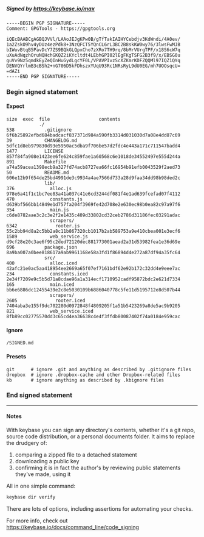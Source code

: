 ##### Signed by https://keybase.io/max
```
-----BEGIN PGP SIGNATURE-----
Comment: GPGTools - https://gpgtools.org

iQEcBAABCgAGBQJVVl/LAAoJEJgKPw0B/gTfTakIAIHYCebdjv3KdWndi/4A0ev/
1a2ZskO9hv4yDUz4ezPdk8+3NzQFCT5YQnCL6rL3BC2B8skKW0wy76/3lwsFwMJB
bIWuvBtqB5PavDcY7ZS9BQkGLQpxCho7zXRo7TH9rq/8bMrVUrgTPF/x18S6cW7q
uXuAdNqzhOruNQHchGKQZ2iKYcltdt4LEbhGPI02lEgFKgTSFG2B3f9/x/EBSG0u
guVv9Nz5qmdkEyZeQInHuGydLgcYF0L/VPAVPIvzScXZKmrKDFZQQMl97IQZ1QYq
DENVQYrlmB3cBSh2+nG706D5kFDhszxYUqU93Rc1NRsRyL9dU0EG/mh7UOOsqcU=
=dAZi
-----END PGP SIGNATURE-----

```

<!-- END SIGNATURES -->

### Begin signed statement 

#### Expect

```
size  exec  file                  contents                                                        
            ./                                                                                    
538           .gitignore          6f6b25892efbd684badcacf837371d984a590fb3314d031030d7a08e4dd87c69
39            CHANGELOG.md        5dfc1d8eb979830d93e5950ac5dba9f706be57d2fdc4e443a171c711547badd4
1477          LICENSE             857f84fa908e1423ee6fe624c859fae1a60568c6e1018de34552497e555d244a
891           Makefile            a74a59acea1398ecb9a327fd74acb8727ea66fc16954b91efb0043529f2aed73
50            README.md           606e12b9f654de25bd4991de3c9934a4ae7566d733a28d9faa34dd98b98ded2c
              lib/                                                                                
376             alloc.js          978e6a41f1c1bc7ee83a41a037c41e6cd3244df081f4e1ad639fcefad07f4112
470             constants.js      d639bf566bb14849e1d757fa204f3969fe42d708e2e630ec98b0ea82c97a97f6
354             main.js           c6de8782aae3c2c3e2f2e1435c409d33802cd32ceb2786d31186fec03291adac
                scrapers/                                                                         
6342              rooter.js       55c2bb94d8a2c5bb2a8c11b867320cb1017b2ab589753a9e410cbea001e3ecf6
1589            web_service.js    d9cf28e20c3ae6f95c2ded72120dec881773001aead2a31d53982fea1e36d69e
696           package.json        8a9ba007a0bee818617a9ab9961168e58a3fd1f86894d4e272a87df94a35fc64
              src/                                                                                
400             alloc.iced        42afc21e0ac5aa418954ee2669a65f07ef7161bdf62e92b172c32dd4e9eee7ac
234             constants.iced    2e34f7209e9c5b5d71a8cdae96a1a314ecf1710952cadf95872bdc2e621d7334
165             main.iced         bb6e6886dc12455439e2c8e5030109b6886040778c5fe11d5195712e8d507b44
                scrapers/                                                                         
2605              rooter.iced     7404aba3e155f9dc702280d0972848f4809205f1a51b5423269a8de5ac9b9205
821             web_service.iced  8fb89cc02775570dd3c65cd4ea36638c4e4f3ffdb80087402f74a0184e959cac
```

#### Ignore

```
/SIGNED.md
```

#### Presets

```
git      # ignore .git and anything as described by .gitignore files
dropbox  # ignore .dropbox-cache and other Dropbox-related files    
kb       # ignore anything as described by .kbignore files          
```

<!-- summarize version = 0.0.9 -->

### End signed statement

<hr>

#### Notes

With keybase you can sign any directory's contents, whether it's a git repo,
source code distribution, or a personal documents folder. It aims to replace the drudgery of:

  1. comparing a zipped file to a detached statement
  2. downloading a public key
  3. confirming it is in fact the author's by reviewing public statements they've made, using it

All in one simple command:

```bash
keybase dir verify
```

There are lots of options, including assertions for automating your checks.

For more info, check out https://keybase.io/docs/command_line/code_signing